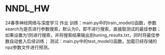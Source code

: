 # NNDL_HW
24春季神经网络与深度学习 作业
训练：main.py中的train_model()函数，参数search为是否进行参数搜索，默认为0，即不进行搜索，直接取测试的最佳参数；如果设置为1则进行搜索，并将搜索结果输出到tuning_results.txt，同时将最佳参数自动套入后续训练；
测试：main.py中的test_model()函数，加载已经存储的npz参数文件进行预测。
